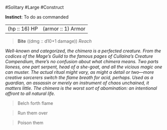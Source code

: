 #Solitary #Large #Construct

**Instinct**: To do as commanded

|       |         |
| ----- | ------- |
| (hp :: 16) HP | (armor :: 1) Armor |

> **Bite** ((dmg :: d10+1 damage))
> *Reach*

*Well-known and categorized, the chimera is a perfected creature. From the codices of the Mage’s Guild to the famous pages of Cullaina’s Creature Compendium, there’s no confusion about what chimera means. Two parts lioness, one part serpent, head of a she-goat, and all the vicious magic one can muster. The actual ritual might vary, as might a detail or two—more creative sorcerers switch the flame breath for acid, perhaps. Used as a guardian, an assassin or merely an instrument of chaos unchained, it matters little. The chimera is the worst sort of abomination: an intentional affront to all natural life.*

>Belch forth flame

>Run them over

>Poison them
